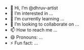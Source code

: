 - 👋 Hi, I’m @dhruv-artist
- 👀 I’m interested in ...
- 🌱 I’m currently learning ...
- 💞️ I’m looking to collaborate on ...
- 📫 How to reach me ...
- 😄 Pronouns: ...
- ⚡ Fun fact: ...

<!---
dhruv-artist/dhruv-artist is a ✨ special ✨ repository because its `README.md` (this file) appears on your GitHub profile.
You can click the Preview link to take a look at your changes.
--->
